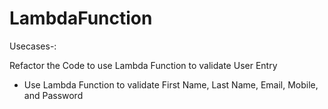 # LambdaFunction
Usecases-:

Refactor the Code to
use Lambda Function
to validate User Entry
- Use Lambda Function to validate First
Name, Last Name, Email, Mobile, and
Password
